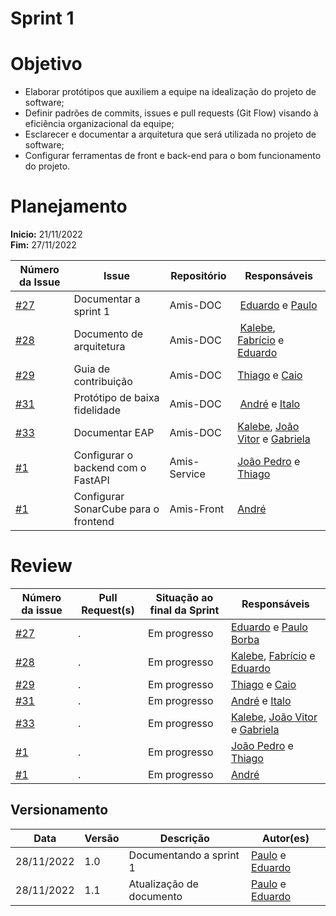 # Sprint 1

# Objetivo

- Elaborar protótipos que auxiliem a equipe na idealização do projeto de software;
- Definir padrões de commits, issues e pull requests (Git Flow) visando à eficiência organizacional da equipe;
- Esclarecer e documentar a arquitetura que será utilizada no projeto de software;
- Configurar ferramentas de front e back-end para o bom funcionamento do projeto.
# Planejamento

**Inicio:** 21/11/2022</br>
**Fim:** 27/11/2022

| Número da Issue | Issue | Repositório | Responsáveis |
| ---- | ---- | ---- | ---- |
| [#27](https://github.com/fga-eps-mds/2022.2-Amis-Doc/issues/27) | Documentar a sprint 1 | Amis-DOC | [Eduardo](https://github.com/fxred) e [Paulo](https://github.com/paulohborba)|
| [#28](https://github.com/fga-eps-mds/2022.2-Amis-Doc/issues/28) | Documento de arquitetura | Amis-DOC | [Kalebe](https://github.com/KalebeLopes), [Fabrício](https://github.com/FabricioDeQueiroz) e [Eduardo](https://github.com/fxred)|
| [#29](https://github.com/fga-eps-mds/2022.2-Amis-Doc/issues/29) | Guia de contribuição | Amis-DOC | [Thiago](https://github.com/thiagolsg) e [Caio](https://github.com/CaioSulz)|
| [#31](https://github.com/fga-eps-mds/2022.2-Amis-Doc/issues/31) | Protótipo de baixa fidelidade | Amis-DOC | [André](https://github.com/andrelucasf) e [Italo](https://github.com/ItaloBrunoM)|
| [#33](https://github.com/fga-eps-mds/2022.2-Amis-Doc/issues/33) | Documentar EAP | Amis-DOC | [Kalebe](https://github.com/KalebeLopes), [João Vitor](https://github.com/Jvsoutomaior) e [Gabriela](https://github.com/gabrielapivetta)|
| [#1](https://github.com/fga-eps-mds/2022.2-Amis-Service/issues/1) | Configurar o backend com o FastAPI | Amis-Service | [João Pedro](https://github.com/jps12) e [Thiago](https://github.com/thiagolsg)|
| [#1](https://github.com/fga-eps-mds/2022.2-Amis-Front/issues/1) | Configurar SonarCube para o frontend | Amis-Front | [André](https://github.com/andrelucasf)|

# Review

| Número da issue | Pull Request(s) | Situação ao final da Sprint | Responsáveis |
| ---- | ---- | ---- | ---- |
| [#27](https://github.com/fga-eps-mds/2022.2-Amis-Doc/issues/27) | . | Em progresso | [Eduardo](https://github.com/fxred) e [Paulo Borba](https://github.com/paulohborba)| 
| [#28](https://github.com/fga-eps-mds/2022.2-Amis-Doc/issues/28) | . | Em progresso | [Kalebe](https://github.com/KalebeLopes), [Fabrício](https://github.com/FabricioDeQueiroz) e [Eduardo](https://github.com/fxred)|
| [#29](https://github.com/fga-eps-mds/2022.2-Amis-Doc/issues/29) | . | Em progresso | [Thiago](https://github.com/thiagolsg) e [Caio](https://github.com/CaioSulz)| 
| [#31](https://github.com/fga-eps-mds/2022.2-Amis-Doc/issues/31) | . | Em progresso | [André](https://github.com/andrelucasf) e [Italo](https://github.com/ItaloBrunoM)|
| [#33](https://github.com/fga-eps-mds/2022.2-Amis-Doc/issues/33) | . | Em progresso | [Kalebe](https://github.com/KalebeLopes), [João Vitor](https://github.com/Jvsoutomaior) e [Gabriela](https://github.com/gabrielapivetta)|
| [#1](https://github.com/fga-eps-mds/2022.2-Amis-Service/issues/1) | . | Em progresso | [João Pedro](https://github.com/jps12) e [Thiago](https://github.com/thiagolsg)|
| [#1](https://github.com/fga-eps-mds/2022.2-Amis-Front/issues/1) | . | Em progresso | [André](https://github.com/andrelucasf)|

## Versionamento

| Data | Versão | Descrição | Autor(es) |
|------|--------|-----------|-----------|
| 28/11/2022 | 1.0 | Documentando a sprint 1 | [Paulo](https://github.com/paulohborba) e [Eduardo](https://github.com/fxred) |
| 28/11/2022 | 1.1 | Atualização de documento | [Paulo](https://github.com/paulohborba) e [Eduardo](https://github.com/fxred) |